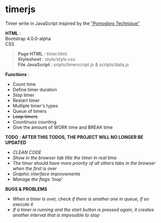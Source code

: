 # timerjs
Timer write in JavaScript inspired by the ["Pomodoro Technique"](https://en.wikipedia.org/wiki/Pomodoro_Technique)  

**HTML** :   
Bootstrap 4.0.0-alpha  
CSS 

> **Page HTML** : timer.html  
> **Stylesheet** : style/style.css   
> **File JavaScript** : sripts/timerscript.js & scripts/data.js

**Functions** :  
- Count time    
- Define timer duration  
- Stop timer
- Restart timer
- Multiple timer's types  
- Queue of timers
- <s>Loop timers</s>
- Countinuos counting
- Give the amount of WORK time and BREAK time

**TODO** :  **AFTER THIS TODOS, THE PROJECT WILL NO LONGER BE UPDATED**
- *CLEAN CODE* 
- *Show in the browser tab title the timer in real time*
- *The timer should have more priority of all others tabs in the browser when the first is over*
- *Graphic interface improvements*
- *Manage the flags 'loop'*


**BUGS & PROBLEMS**
- *When a timer is over, check if there is another one in queue, if so execute it*
- *If a timer is running and the start button is pressed again, it creates another interval that is impossible to stop*
